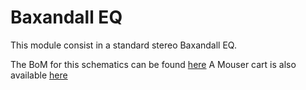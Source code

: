 # Baxandall EQ

This module consist in a standard stereo Baxandall EQ.

The BoM for this schematics can be found [here](https://octopart.com/bom-tool/3CK6eYg9)
A Mouser cart is also available [here](https://www.mouser.com/ProjectManager/ProjectDetail.aspx?AccessID=3a3bea0ce6)
